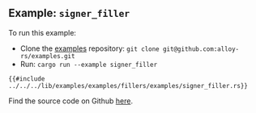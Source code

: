## Example: `signer_filler`

To run this example:

- Clone the [examples](https://github.com/alloy-rs/examples) repository: `git clone git@github.com:alloy-rs/examples.git`
- Run: `cargo run --example signer_filler`

```rust,ignore
{{#include ../../../lib/examples/examples/fillers/examples/signer_filler.rs}}
```

Find the source code on Github [here](https://github.com/alloy-rs/examples/tree/main/examples/fillers/examples/signer_filler.rs).
